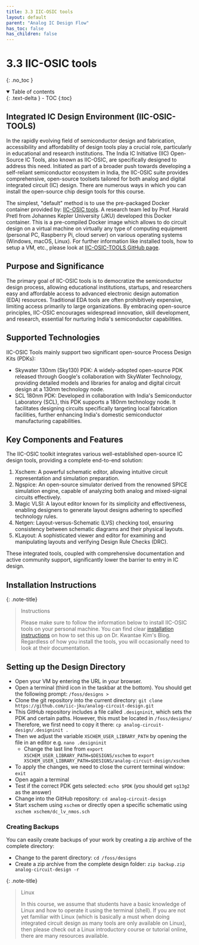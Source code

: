 ```yaml
---
title: 3.3 IIC-OSIC tools
layout: default
parent: "Analog IC Design Flow"
has_toc: false
has_children: false
---
```

# 3.3 IIC-OSIC tools
{: .no_toc }

<details open markdown="block">
  <summary>
    Table of contents
  </summary>
  {: .text-delta }
- TOC
{:toc}
</details>

## Integrated IC Design Environment (IIC-OSIC-TOOLS)

In the rapidly evolving field of semiconductor design and fabrication, accessibility and affordability of design tools play a crucial role, particularly in educational and research institutions. The India IC Initiative (IIC) Open-Source IC Tools, also known as IIC-OSIC, are specifically designed to address this need. Initiated as part of a broader push towards developing a self-reliant semiconductor ecosystem in India, the IIC-OSIC suite provides comprehensive, open-source toolsets tailored for both analog and digital integrated circuit (IC) design. There are numerous ways in which you can install the open-source chip design tools for this course. 

The simplest, "default" method is to use the pre-packaged Docker container provided by: [IIC-OSIC tools](https://github.com/iic-jku/IIC-OSIC-TOOLS). A research team led by Prof. Harald Pretl from Johannes Kepler University (JKU) developed this Docker container. This is a pre-compiled Docker image which allows to do circuit design on a virtual machine on virtually any type of computing equipment (personal PC, Raspberry Pi, cloud server) on various operating systems (Windows, macOS, Linux). For further information like installed tools, how to setup a VM, etc., please look at [IIC-OSIC-TOOLS GitHub page](https://github.com/iic-jku/IIC-OSIC-TOOLS).

## Purpose and Significance

The primary goal of IIC-OSIC tools is to democratize the semiconductor design process, allowing educational institutions, startups, and researchers easy and affordable access to advanced electronic design automation (EDA) resources. Traditional EDA tools are often prohibitively expensive, limiting access primarily to large organizations. By embracing open-source principles, IIC-OSIC encourages widespread innovation, skill development, and research, essential for nurturing India's semiconductor capabilities.

## Supported Technologies

IIC-OSIC Tools mainly support two significant open-source Process Design Kits (PDKs):
- Skywater 130nm (Sky130) PDK: A widely-adopted open-source PDK released through Google's collaboration with SkyWater Technology, providing detailed models and libraries for analog and digital circuit design at a 130nm technology node.
- SCL 180nm PDK: Developed in collaboration with India's Semiconductor Laboratory (SCL), this PDK supports a 180nm technology node. It facilitates designing circuits specifically targeting local fabrication facilities, further enhancing India's domestic semiconductor manufacturing capabilities.

## Key Components and Features

The IIC-OSIC toolkit integrates various well-established open-source IC design tools, providing a complete end-to-end solution:
1. Xschem: A powerful schematic editor, allowing intuitive circuit representation and simulation preparation.
2. Ngspice: An open-source simulator derived from the renowned SPICE simulation engine, capable of analyzing both analog and mixed-signal circuits effectively.
3. Magic VLSI: A layout editor known for its simplicity and effectiveness, enabling designers to generate layout designs adhering to specified technology rules.
4. Netgen: Layout-versus-Schematic (LVS) checking tool, ensuring consistency between schematic diagrams and their physical layouts.
5. KLayout: A sophisticated viewer and editor for examining and manipulating layouts and verifying Design Rule Checks (DRC).

These integrated tools, coupled with comprehensive documentation and active community support, significantly lower the barrier to entry in IC design.

## Installation Instructions

{: .note-title}
> Instructions
>
> Please make sure to follow the information below to install IIC-OSIC tools on your personal machine. You can find clear [installation instructions](https://kwantaekim.github.io/2024/05/25/OSE-Docker/) on how to set this up on Dr. Kwantae Kim's Blog. Regardless of how you install the tools, you will occasionally need to look at their documentation.

## Setting up the Design Directory

- Open your VM by entering the URL in your browser.
- Open a terminal (third icon in the taskbar at the bottom). You should get the following prompt: `/foss/designs >`
- Clone the git repository into the current directory: `git clone https://github.com/iic-jku/analog-circuit-design.git`
- This GitHub repository includes a file called `.designinit`, which sets the PDK and certain paths. However, this must be located in `/foss/designs/`
- Therefore, we first need to copy it there: `cp analog-circuit-design/.designinit .`
- Then we adjust the variable `XSCHEM_USER_LIBRARY_PATH` by opening the file in an editor e.g. `nano .designinit`
    - Change the last line from `export XSCHEM_USER_LIBRARY_PATH=$DESIGNS/xschem` to `export XSCHEM_USER_LIBRARY_PATH=$DESIGNS/analog-circuit-design/xschem`
- To apply the changes, we need to close the current terminal window: `exit`
- Open again a terminal
- Test if the correct PDK gets selected: `echo $PDK` (you should get `sg13g2` as the answer)
- Change into the GitHub repository: `cd analog-circuit-design`
- Start xschem using `xschem` or directly open a specific schematic using `xschem xschem/dc_lv_nmos.sch`

### Creating Backups

You can easily create backups of your work by creating a zip archive of the complete directory:

- Change to the parent directory: `cd /foss/designs`
- Create a zip archive from the complete design folder: `zip backup.zip analog-circuit-design -r`

{: .note-title}
> Linux
>
> In this course, we assume that students have a basic knowledge of Linux and how to operate it using the terminal (shell). If you are not yet familiar with Linux (which is basically a must when doing integrated circuit design as many tools are only available on Linux), then please check out a Linux introductory course or tutorial online, there are many resources available.